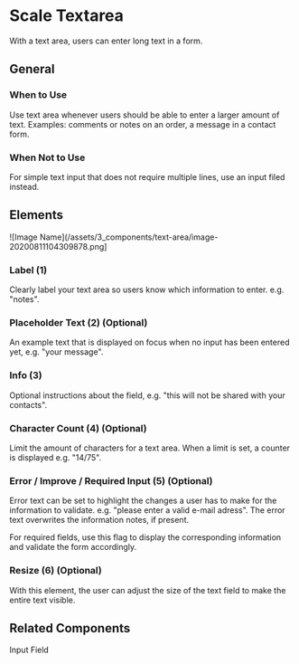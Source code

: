 # Scale Textarea

With a text area, users can enter long text in a form.

## General

### When to Use

Use text area whenever users should be able to enter a larger amount of text. Examples: comments or notes on an order, a message in a contact form.

### When Not to Use

For simple text input that does not require multiple lines, use an input filed instead.

## Elements

![Image Name](/assets/3_components/text-area/image-20200811104309878.png]

### Label (1)

Clearly label your text area so users know which information to enter. e.g. "notes".

### Placeholder Text (2) (Optional)

An example text that is displayed on focus when no input has been entered yet, e.g. "your message".

### Info (3)

Optional instructions about the field, e.g. "this will not be shared with your contacts".

### Character Count (4) (Optional)

Limit the amount of characters for a text area. When a limit is set, a counter is displayed e.g. "14/75".

### Error / Improve / Required Input (5) (Optional)

Error text can be set to highlight the changes a user has to make for the information to validate. e.g. "please enter a valid e-mail adress". The error text overwrites the information notes, if present.

For required fields, use this flag to display the corresponding information and validate the form accordingly.

### Resize (6) (Optional)

With this element, the user can adjust the size of the text field to make the entire text visible.

## Related Components

Input Field
